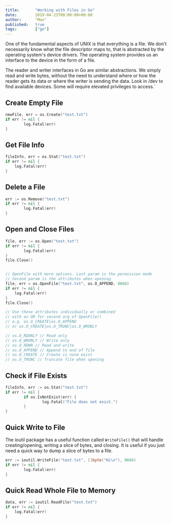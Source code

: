 ```yaml
---
title:       "Working with Files in Go"
date:        2019-04-23T00:00:00+00:00
author:      "Max"
published:   true
tags:        ["go"]
---
```


One of the fundamental aspects of UNIX is that everything is a file. We don't necessarily know what the file descriptor maps to, that is abstracted by the operating system's device drivers. The operating system provides us an interface to the device in the form of a file.

The reader and writer interfaces in Go are similar abstractions. We simply read and write bytes, without the need to understand where or how the reader gets its data or where the writer is sending the data. Look in /dev to find available devices. Some will require elevated privileges to access.`

## Create Empty File

```go
newFile, err = os.Create("test.txt")
if err != nil {
		log.Fatal(err)
}
```

## Get File Info

```go
fileInfo, err = os.Stat("test.txt")
if err != nil {
	log.Fatal(err)
}
```

## Delete a File

```go
err := os.Remove("test.txt")
if err != nil {
		log.Fatal(err)
}
```

## Open and Close Files

```go
file, err := os.Open("test.txt")
if err != nil {
		log.Fatal(err)
}
file.Close()


// OpenFile with more options. Last param is the permission mode
// Second param is the attributes when opening
file, err = os.OpenFile("test.txt", os.O_APPEND, 0666)
if err != nil {
	log.Fatal(err)
}
file.Close()

// Use these attributes individually or combined
// with an OR for second arg of OpenFile()
// e.g. os.O_CREATE|os.O_APPEND
// or os.O_CREATE|os.O_TRUNC|os.O_WRONLY

// os.O_RDONLY // Read only
// os.O_WRONLY // Write only
// os.O_RDWR // Read and write
// os.O_APPEND // Append to end of file
// os.O_CREATE // Create is none exist
// os.O_TRUNC // Truncate file when opening
```

## Check if File Exists

```go
fileInfo, err := os.Stat("test.txt")
if err != nil {
		if os.IsNotExist(err) {
				log.Fatal("File does not exist.")
		}
}
```

## Quick Write to File

The ioutil package has a useful function called `WriteFile()` that will handle creating/opening, writing a slice of bytes, and closing. It is useful if you just need a quick way to dump a slice of bytes to a file.

```go
err := ioutil.WriteFile("test.txt", []byte("Hi\n"), 0666)
if err != nil {
		log.Fatal(err)
}
```

## Quick Read Whole File to Memory

```go
data, err := ioutil.ReadFile("test.txt")
if err != nil {
	log.Fatal(err)
}
```
